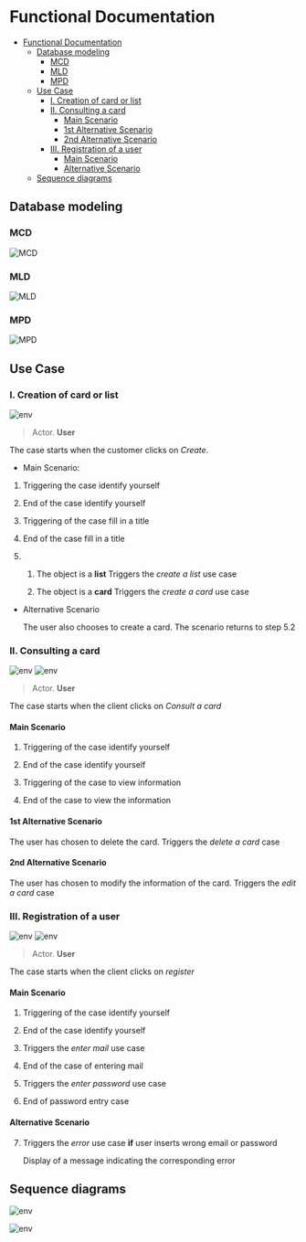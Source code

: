 # Functional Documentation

- [Functional Documentation](#functional-documentation)
  - [Database modeling](#database-modeling)
    - [MCD](#mcd)
    - [MLD](#mld)
    - [MPD](#mpd)
  - [Use Case](#use-case)
    - [I. Creation of card or list](#i-creation-of-card-or-list)
    - [II. Consulting a card](#ii-consulting-a-card)
      - [Main Scenario](#main-scenario)
      - [1st Alternative Scenario](#1st-alternative-scenario)
      - [2nd Alternative Scenario](#2nd-alternative-scenario)
    - [III. Registration of a user](#iii-registration-of-a-user)
      - [Main Scenario](#main-scenario-1)
      - [Alternative Scenario](#alternative-scenario)
  - [Sequence diagrams](#sequence-diagrams)

## Database modeling

### MCD

![MCD](./media/MCD.png)

### MLD

![MLD](./media/MLD.png)

### MPD

![MPD](./media/MPD.png)

## Use Case

### I. Creation of card or list

![env](./media/Kanban_UserCase_Create.jpg)

> Actor. **User**

The case starts when the customer clicks on _Create_.

- Main Scenario:

1. Triggering the case identify yourself

2. End of the case identify yourself

3. Triggering of the case fill in a title

4. End of the case fill in a title

5. 1. The object is a **list**
      Triggers the _create a list_ use case

   2. The object is a **card**
      Triggers the _create a card_ use case

- Alternative Scenario

  The user also chooses to create a card.
  The scenario returns to step 5.2

### II. Consulting a card

![env](./media/Kanban_UserCase_Read_Card.jpg)
![env](./media/Kanban_UserCase_Read_List.jpg)

> Actor. **User**

The case starts when the client clicks on _Consult a card_

#### Main Scenario

1. Triggering of the case identify yourself

2. End of the case identify yourself

3. Triggering of the case to view information

4. End of the case to view the information

#### 1st Alternative Scenario

The user has chosen to delete the card. Triggers the _delete a card_ case

#### 2nd Alternative Scenario

The user has chosen to modify the information of the card. Triggers the _edit a card_ case

### III. Registration of a user

![env](./media/Kanban_UserCase_SaveUSer.jpg)
![env](./media/Kanban_UserCase_Sign.jpg)

> Actor. **User**

The case starts when the client clicks on _register_

#### Main Scenario

1. Triggering of the case identify yourself

2. End of the case identify yourself

3. Triggers the _enter mail_ use case

4. End of the case of entering mail

5. Triggers the _enter password_ use case

6. End of password entry case

#### Alternative Scenario

7. Triggers the _error_ use case **if** user inserts wrong email or password

   Display of a message indicating the corresponding error

## Sequence diagrams

![env](./media/Creation_sequence_diagram.jpg)

![env](./media/inscription_sequence_diagram.jpg)
